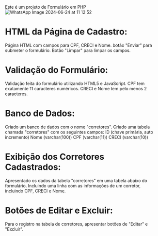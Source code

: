 Este é um projeto de Formulário em PHP 
![WhatsApp Image 2024-06-24 at 11 12 52](https://github.com/devjubis/formulario_php/assets/110790833/149f18e6-ae37-4fbe-bead-33ed656a081e)

# HTML da Página de Cadastro:

  Página HTML com campos para CPF, CRECI e Nome.
  botão "Enviar" para submeter o formulário.
  Botão "Limpar" para limpar os campos. 

# Validação do Formulário:

  Validação feita do formulário utilizando HTML5 e JavaScript.
  CPF tem exatamente 11 caracteres numéricos.
  CRECI e Nome tem pelo menos 2 caracteres.

# Banco de Dados:

  Criado um banco de dados com o nome "corretores".
  Criado uma tabela chamada "corretores" com os seguintes campos:
    ID (chave primária, auto incremento)
    Nome (varchar(100))
    CPF (varchar(11))
    CRECI (varchar(10))

# Exibição dos Corretores Cadastrados:

  Apresentado os dados da tabela "corretores" em uma tabela abaixo do formulário.
  Incluindo uma linha com as informações de um corretor, incluindo CPF, CRECI e Nome.

# Botões de Editar e Excluir:

  Para o registro na tabela de corretores, apresentar botões de "Editar" e "Excluir".
  
